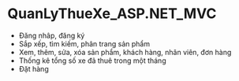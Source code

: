 # QuanLyThueXe_ASP.NET_MVC
- Đăng nhâp, đăng ký
- Sắp xếp, tìm kiếm, phân trang sản phẩm
- Xem, thêm, sửa, xóa sản phẩm, khách hàng, nhân viên, đơn hàng
- Thống kê tổng số xe đã thuê trong một tháng
- Đặt hàng
